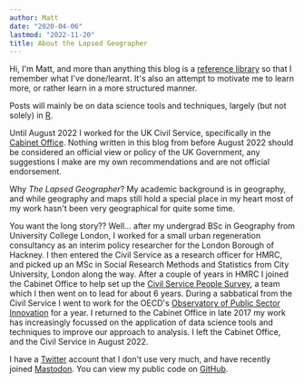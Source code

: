 ```yaml
---
author: Matt
date: "2020-04-06"
lastmod: "2022-11-20"
title: About the Lapsed Geographer
---
```


Hi, I'm Matt, and more than anything this blog is a [reference library](https://www.rostrum.blog/2020/02/27/get-blogging/) so that I remember what I've done/learnt. It's also an attempt to motivate me to learn more, or rather learn in a more structured manner.

Posts will mainly be on data science tools and techniques, largely (but not solely) in [R](https://www.r-project.org).

Until August 2022 I worked for the UK Civil Service, specifically in the [Cabinet Office](https://www.gov.uk/cabinet-office). Nothing written in this blog from before August 2022 should be considered an official view or policy of the UK Government, any suggestions I make are my own recommendations and are not official endorsement.

Why *The Lapsed Geographer*? My academic background is in geography, and while geography and maps still hold a special place in my heart most of my work hasn't been very geographical for quite some time.

You want the long story?? Well... after my undergrad BSc in Geography from University College London, I worked for a small urban regeneration consultancy as an interim policy researcher for the London Borough of Hackney. I then entered the Civil Service as a research officer for HMRC, and picked up an MSc in Social Research Methods and Statistics from City University, London along the way. After a couple of years in HMRC I joined the Cabinet Office to help set up the [Civil Service People Survey](https://www.gov.uk/government/collections/civil-service-people-survey-hub), a team which I then went on to lead for about 6 years. During a sabbatical from the Civil Service I went to work for the OECD's [Observatory of Public Sector Innovation](https://oe.cd/opsi) for a year. I returned to the Cabinet Office in late 2017 my work has increasingly focussed on the application of data science tools and techniques to improve our approach to analysis. I left the Cabinet Office, and the Civil Service in August 2022.

I have a [Twitter](https://twitter.com/mattkerlogue) account that I don't use very much, and have recently joined [Mastodon](https://fosstodon.org/@mattkerlogue). You can view my public code on [GitHub](https://github.com/mattkerlogue).